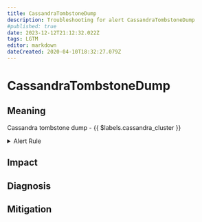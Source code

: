 ```yaml
---
title: CassandraTombstoneDump
description: Troubleshooting for alert CassandraTombstoneDump
#published: true
date: 2023-12-12T21:12:32.022Z
tags: LGTM
editor: markdown
dateCreated: 2020-04-10T18:32:27.079Z
---
```


# CassandraTombstoneDump

## Meaning
[//]: # "Short paragraph that explains what the alert means"
Cassandra tombstone dump - {{ $labels.cassandra_cluster }}

<details>
  <summary>Alert Rule</summary>

  ```yaml
alert: CassandraTombstoneDump
expr: avg(cassandra_table_tombstones_scanned{quantile="0.99"}) by (instance,cassandra_cluster,keyspace) > 100
for: 2m
labels:
    severity: critical
annotations:
    summary: Cassandra tombstone dump (instance {{ $labels.instance }})
    description: |-
        Cassandra tombstone dump - {{ $labels.cassandra_cluster }}
          VALUE = {{ $value }}
          LABELS = {{ $labels }}
    runbook: https://github.com/srerun/prometheus-alerts/content/runbooks/CassandraTombstoneDump

  ```
</details>


## Impact
[//]: # "What could / will happen if the alert is not addressed"



## Diagnosis
[//]: # "Steps to take to identify the cause of the problem"



## Mitigation
[//]: # "The steps necessary to resolve the alert"
